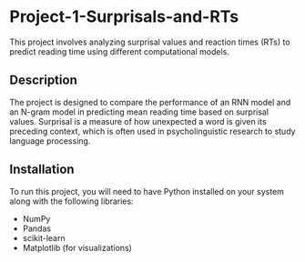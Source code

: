 # Project-1-Surprisals-and-RTs

This project involves analyzing surprisal values and reaction times (RTs) to predict reading time using different computational models.

## Description

The project is designed to compare the performance of an RNN model and an N-gram model in predicting mean reading time based on surprisal values. Surprisal is a measure of how unexpected a word is given its preceding context, which is often used in psycholinguistic research to study language processing.

## Installation

To run this project, you will need to have Python installed on your system along with the following libraries:

- NumPy
- Pandas
- scikit-learn
- Matplotlib (for visualizations)
